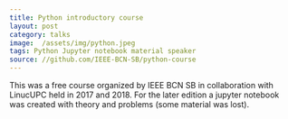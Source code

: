 ```yaml
---
title: Python introductory course
layout: post
category: talks
image:  /assets/img/python.jpeg
tags: Python Jupyter notebook material speaker
source: //github.com/IEEE-BCN-SB/python-course
---
```

This was a free course organized by IEEE BCN SB in collaboration with LinucUPC held in 2017 and 2018.
For the later edition a jupyter notebook was created with theory and problems (some material was lost).
